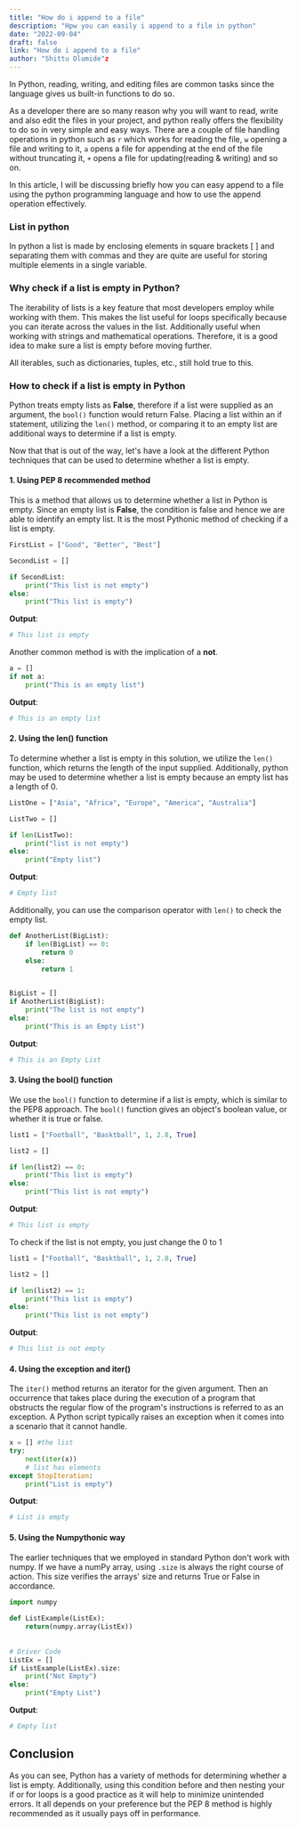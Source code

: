 ```yaml
---
title: "How do i append to a file"
description: "Hpw you can easily i append to a file in python"
date: "2022-09-04"
draft: false
link: "How do i append to a file"
author: "Shittu Olumide"z
---
```


In Python, reading, writing, and editing files are common tasks since the language gives us built-in functions to do so. 

As a developer there are so many reason why you will want to read, write and also edit the files in your project, and python really offers the flexibility to do so in very simple and easy ways. There are a couple of file handling operations in python such as `r` which works for reading the file, `w` opening a file and writing to it, `a` opens a file for appending at the end of the file without truncating it, `+` opens a file for updating(reading & writing) and so on.

In this article, I will be discussing briefly how you can easy append to a file using the python programming language and how to use the append operation effectively.



### List in python
In python a list is made by enclosing elements in square brackets [  ] and separating them with commas and they are quite are useful for storing multiple elements in a single variable.


### Why check if a list is empty in Python?
The iterability of lists is a key feature that most developers employ while working with them. This makes the list useful for loops specifically because you can iterate across the values in the list. Additionally useful when working with strings and mathematical operations. Therefore, it is a good idea to make sure a list is empty before moving further.

All iterables, such as dictionaries, tuples, etc., still hold true to this.

### How to check if a list is empty in Python
Python treats empty lists as **False**, therefore if a list were supplied as an argument, the `bool()` function would return False. Placing a list within an if statement, utilizing the `len()` method, or comparing it to an empty list are additional ways to determine if a list is empty.

Now that that is out of the way, let's have a look at the different Python techniques that can be used to determine whether a list is empty.


#### 1. Using PEP 8 recommended method
This is a method that allows us to determine whether a list in Python is empty. Since an empty list is **False**, the condition is false and hence we are able to identify an empty list. It is the most Pythonic method of checking if a list is empty. 

```python
FirstList = ["Good", "Better", "Best"]

SecondList = []

if SecondList:
    print("This list is not empty")
else:
    print("This list is empty")

```

**Output**:
```python
# This list is empty
```

Another common method is with the implication of a **not**.

```python
a = []
if not a:
    print("This is an empty list")

```

**Output**:
```python
# This is an empty list
```

#### 2. Using the len() function
To determine whether a list is empty in this solution, we utilize the `len()` function, which returns the length of the input supplied. Additionally, python may be used to determine whether a list is empty because an empty list has a length of 0.

```python
ListOne = ["Asia", "Africa", "Europe", "America", "Australia"]

ListTwo = []

if len(ListTwo):
    print("list is not empty")
else:
    print("Empty list")

```

**Output**:
```python
# Empty list
```

Additionally, you can use the comparison operator with `len()` to check the empty list.
```python
def AnotherList(BigList):
    if len(BigList) == 0:
        return 0
    else:
        return 1
 

BigList = []
if AnotherList(BigList):
    print("The list is not empty")
else:
    print("This is an Empty List")

```

**Output**:
```python
# This is an Empty List
```

#### 3. Using the bool() function
We use the `bool()` function to determine if a list is empty, which is similar to the PEP8 approach. The `bool()` function gives an object's boolean value, or whether it is true or false.

```python
list1 = ["Football", "Basktball", 1, 2.8, True]

list2 = []

if len(list2) == 0:
    print("This list is empty")
else:
    print("This list is not empty")

```
**Output**:
```python
# This list is empty
```
To check if the list is not empty, you just change the 0 to 1

```python
list1 = ["Football", "Basktball", 1, 2.8, True]

list2 = []

if len(list2) == 1:
    print("This list is empty")
else:
    print("This list is not empty")

```
**Output**:
```python
# This list is not empty
```

#### 4. Using the exception and iter()
The `iter()` method returns an iterator for the given argument. Then an occurrence that takes place during the execution of a program that obstructs the regular flow of the program's instructions is referred to as an exception. A Python script typically raises an exception when it comes into a scenario that it cannot handle.

```python
x = [] #the list
try:
    next(iter(x))
    # list has elements
except StopIteration:
    print("List is empty")

```

**Output**:
```python
# List is empty
```

#### 5. Using the Numpythonic way
The earlier techniques that we employed in standard Python don't work with numpy. If we have a numPy array, using `.size` is always the right course of action. This size verifies the arrays' size and returns True or False in accordance.

```python
import numpy
 
def ListExample(ListEx):
    return(numpy.array(ListEx))
 
 
# Driver Code
ListEx = []
if ListExample(ListEx).size:
    print("Not Empty")
else:
    print("Empty List")

```

**Output**:
```python
# Empty list
```

## Conclusion

As you can see, Python has a variety of methods for determining whether a list is empty. Additionally, using this condition before and then nesting your if or for loops is a good practice as it will help to minimize unintended errors. It all depends on your preference but the PEP 8 method is highly recommended as it usually pays off in performance.






